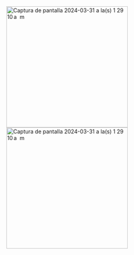<img width="317" alt="Captura de pantalla 2024-03-31 a la(s) 1 29 10 a  m" src="https://github.com/kervisvasquez1993/doctor-booking-flutter/assets/41929340/1dae4b1f-2145-42e5-92a4-0a76a7d82535">

<img width="317" alt="Captura de pantalla 2024-03-31 a la(s) 1 29 10 a  m" src="https://github.com/kervisvasquez1993/doctor-booking-flutter/assets/41929340/1b7abada-3812-4148-b4c4-27067bc2e5b7">
